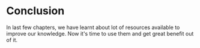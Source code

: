Conclusion
=======================

In last few chapters, we have learnt about lot of resources available to improve our knowledge. Now it's time to use them and get great benefit out of it.
